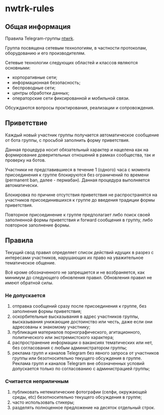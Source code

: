 # nwtrk-rules

## Общая информация

Правила Telegram-группы [ntwrk](https://t.me/ntwrk).

Группа посвящена сетевым технологиям, в частности протоколам, оборудованию и его производителям.

Сетевые технологии следующих областей и классов являются основными:

* корпоративные сети;
* информационная безопасность;
* беспроводные сети;
* центры обработки данных;
* операторские сети фиксированной и мобильной связи.

Обсуждаются вопросы проктирования, реализации и сопровождения.

## Приветствие

Каждый новый участник группы получается автоматическое сообщение от бота группы, с просьбой заполнить форму приветствия.

Данная процедура носит обязательный характер и нацелена как на формирование доверительных отношений в рамках сообщества, так и проверку на ботов.

Участники не представившиеся в течение 1 (одного) часа с момента присоединения к группе блокируются без ограничений по времени (permanent ban, далее - пермабан). Данная процедура выполняется автоматически.

Блокировка по причине отсутствия приветствия не распространятся на участников присоединившихся к группе до введения традиции формы приветствия.

Повторное присоединение к группе предполагает либо поиск своей заполненной формы приветствия и forward сообщения в группу, либо повторное заполнение формы.

## Правила

Текущий свод правил определяет список действий идущих в разрез с интересами участников, нарушающих их право на уважительное тематическое общение.

Всё кроме обозначенного не запрещается и не возбраняется, как минимум до следующего обновления правил. Обновления правил не имеют обратной силы.

### Не допускается

1. отправка сообщений сразу после присоединения к группе, без заполнения формы приветствия;
1. оскорбительные высказывания в адрес участников группы, высказывания унижающие достоинство или честь, даже если они адресованы к знакомому участнику;
1. публикация материалов порнографического, агитационного, политического или экстремистского характера;
1. распространение информации о вакансиях тематических или нет, без согласования с любым администратором группы;
1. реклама групп и каналов Telegram без явного запроса от участников группы или безотносительно текущего обсуждения в группе. Реклама групп и каналов Telegram вне обозначенных условий допускается только по согласованию с администрацией группы;

### Считается неприличным

1. публиковать нетематические фотографии (селфи, окружающей среды, etc) безотносительно текущего обсуждения в группе;
1. часто использовать стикеры;
1. разделять полноценное предложение на десяток отдельный строк.